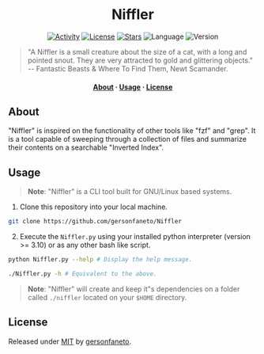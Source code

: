 <h1 align="center">Niffler</h1>

<div align="center">

[![Activity](https://img.shields.io/github/last-commit/gersonfaneto/YADR?style=for-the-badge&logo=appveyor)](https://github.com/gersonfaneto/YADR/commit/main)
[![License](https://img.shields.io/github/license/gersonfaneto/Niffler?style=for-the-badge&logo=appveyor)](https://github.com/gersonfaneto/Niffler/blob/main/LICENSE)
[![Stars](https://img.shields.io/github/stars/gersonfaneto/Niffler?style=for-the-badge&logo=appveyor)](https://github.com/gersonfaneto/Niffler)
![Language](https://img.shields.io/static/v1?label=LANGUAGE&message=Python&color=informational&style=for-the-badge)
![Version](https://img.shields.io/static/v1?label=VERSION&message=1.0&color=success&style=for-the-badge)

</div>

> "A Niffler is a small creature about the size of a cat, with a long and pointed snout.
> They are very attracted to gold and glittering objects."
> -- Fantastic Beasts & Where To Find Them, Newt Scamander.


<h4 align="center">
  <a href="#about">About</a>
  ·
  <a href="#usage">Usage</a>
  ·
  <a href="#license">License</a>
</h4>

## About

"Niffler" is inspired on the functionality of other tools like "fzf" and "grep". It is a tool
capable of sweeping through a collection of files and summarize their contents on a searchable
"Inverted Index".

## Usage

> **Note**: "Niffler" is a CLI tool built for GNU/Linux based systems.

1. Clone this repository into your local machine.

```bash
git clone https://github.com/gersonfaneto/Niffler
```

2. Execute the `Niffler.py` using your installed python interpreter (version >= 3.10)
or as any other bash like script.

```bash
python Niffler.py --help # Display the help message.
```

```bash
./Niffler.py -h # Equivalent to the above.
```

> **Note**: "Niffler" will create and keep it"s dependencies on a folder called 
> `./niffler` located on your `$HOME` directory.

## License

Released under [MIT](https://github.com/gersonfaneto/Niffler/blob/main/LICENSE) by [gersonfaneto](https://github.com/gersonfaneto).
